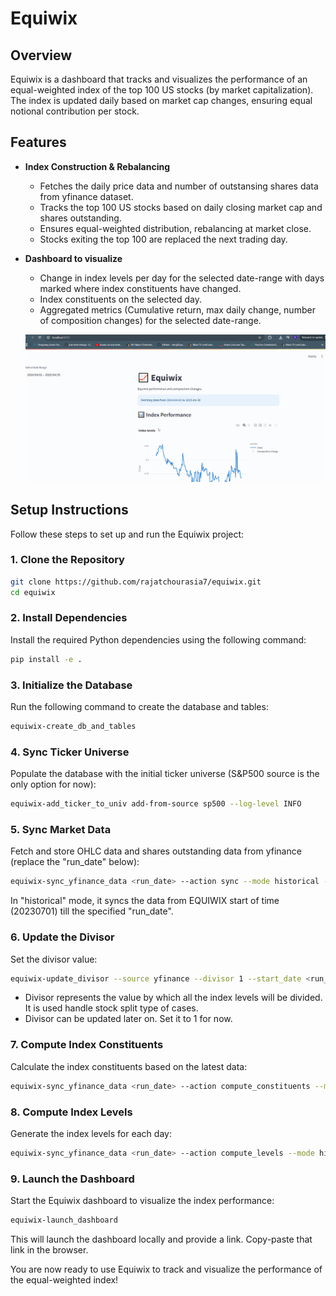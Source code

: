 # Equiwix
## Overview
Equiwix is a dashboard that tracks and visualizes the performance of an equal-weighted index of the top 100 US stocks (by market capitalization). The index is updated daily based on market cap changes, ensuring equal notional contribution per stock.

## Features
- **Index Construction & Rebalancing**
  - Fetches the daily price data and number of outstansing shares data from yfinance dataset.
  - Tracks the top 100 US stocks based on daily closing market cap and shares outstanding.
  - Ensures equal-weighted distribution, rebalancing at market close.
  - Stocks exiting the top 100 are replaced the next trading day.
- **Dashboard to visualize**
  - Change in index levels per day for the selected date-range with days marked where index constituents have changed.
  - Index constituents on the selected day.
  - Aggregated metrics (Cumulative return, max daily change, number of composition changes) for the selected date-range.

  ![Dashboard Demo](assets/equiwix_dashboard_demo.gif)

## Setup Instructions

  Follow these steps to set up and run the Equiwix project:

  ### 1. Clone the Repository
  ```bash
  git clone https://github.com/rajatchourasia7/equiwix.git
  cd equiwix
  ```

  ### 2. Install Dependencies
  Install the required Python dependencies using the following command:
  ```bash
  pip install -e .
  ```

  ### 3. Initialize the Database
  Run the following command to create the database and tables:
  ```bash
  equiwix-create_db_and_tables
  ```

  ### 4. Sync Ticker Universe
  Populate the database with the initial ticker universe (S&P500 source is the only option for now):
  ```bash
  equiwix-add_ticker_to_univ add-from-source sp500 --log-level INFO
  ```

  ### 5. Sync Market Data
  Fetch and store OHLC data and shares outstanding data from yfinance (replace the "run_date" below):
  ```bash
  equiwix-sync_yfinance_data <run_date> --action sync --mode historical --log-level INFO
  ```
  In "historical" mode, it syncs the data from EQUIWIX start of time (20230701) till the specified "run_date".

  ### 6. Update the Divisor
  Set the divisor value:
  ```bash
  equiwix-update_divisor --source yfinance --divisor 1 --start_date <run_date> --log-level INFO
  ```
  - Divisor represents the value by which all the index levels will be divided. It is used handle stock split type of cases.
  - Divisor can be updated later on. Set it to 1 for now.

  ### 7. Compute Index Constituents
  Calculate the index constituents based on the latest data:
  ```bash
  equiwix-sync_yfinance_data <run_date> --action compute_constituents --mode historical --log-level INFO
  ```

  ### 8. Compute Index Levels
  Generate the index levels for each day:
  ```bash
  equiwix-sync_yfinance_data <run_date> --action compute_levels --mode historical --log-level INFO
  ```

  ### 9. Launch the Dashboard
  Start the Equiwix dashboard to visualize the index performance:
  ```bash
  equiwix-launch_dashboard
  ```
  This will launch the dashboard locally and provide a link. Copy-paste that link in the browser.

  You are now ready to use Equiwix to track and visualize the performance of the equal-weighted index!
